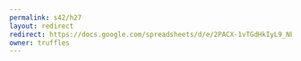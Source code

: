 ```yaml
---
permalink: s42/h27
layout: redirect
redirect: https://docs.google.com/spreadsheets/d/e/2PACX-1vTGdHkIyL9_NEqwHPRCVWICVEshx9KnDFQd7qVLVMOV-vbfJQmwjgtFfUQjsCX6hZQPuyMSsWETgOH3/pubhtml
owner: truffles
---
```


